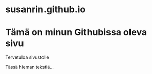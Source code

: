 # susanrin.github.io
<!DOCTYPE html>
<html>
<head>
<title>Susannan sivu</title>
</head>
<body>

<h1>Tämä on minun Githubissa oleva sivu</h1>
<p>Tervetuloa sivustolle</p>
<p>Tässä hieman tekstiä...</p>
</body>
</html>
